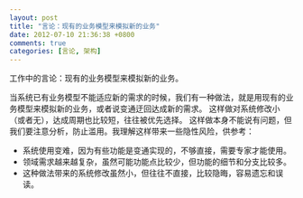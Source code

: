 ```yaml
---
layout: post
title: "言论：现有的业务模型来模拟新的业务"
date: 2012-07-10 21:36:38 +0800
comments: true
categories: [言论, 架构]
---
```


工作中的言论：现有的业务模型来模拟新的业务。

<!-- more -->
当系统已有业务模型不能适应新的需求的时候，我们有一种做法，就是用现有的业务模型来模拟新的业务，或者说变通迂回达成新的需求。
这样做对系统修改小（或者无），达成周期也比较短，往往被优先选择。
这样做本身不能说有问题，但我们要注意分析，防止滥用。我理解这样带来一些隐性风险，供参考：

* 系统使用变难，因为有些功能是变通实现的，不够直接，需要专家才能使用。
* 领域需求越来越复杂，虽然可能功能点比较少，但功能的细节和分支比较多。
* 这种做法带来的系统修改虽然小，但往往不直接，比较隐晦，容易遗忘和误读。
